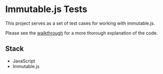 # Immutable.js Tests

This project serves as a set of test cases for working with immutable.js.

Please see the [walkthrough](http://seanamarasinghe.com/developer/immutable-js/)  for a more thorough explanation of the code.

## Stack

- JavaScript
- Immutable.js

